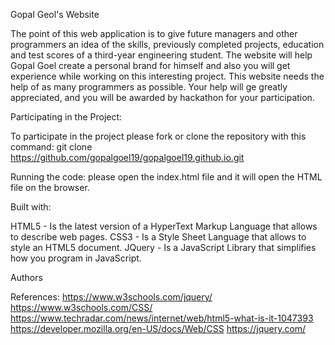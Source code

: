 
Gopal Geol's Website

The point of this web application is to give future managers and other programmers an idea of the skills,
previously completed projects, education and test scores of a third-year engineering student. 
The website will help Gopal Goel create a personal brand for himself and also you will get experience while 
working on this interesting project. This website needs the
help of as many programmers as possible. Your help will ge greatly appreciated, and you will be awarded by hackathon
for your participation.

Participating in the Project:

To participate in the project please fork or clone the repository with this command:
git clone https://github.com/gopalgoel19/gopalgoel19.github.io.git

Running the code:
please open the index.html file and it will open the HTML file on the browser.

Built with:

HTML5 - Is the latest version of a HyperText Markup Language that allows to describe web pages.
CSS3 - Is a Style Sheet Language that allows to style an HTML5 document.
JQuery - Is a JavaScript Library that simplifies how you program in JavaScript.


Authors


References:
https://www.w3schools.com/jquery/
https://www.w3schools.com/CSS/
https://www.techradar.com/news/internet/web/html5-what-is-it-1047393
https://developer.mozilla.org/en-US/docs/Web/CSS
https://jquery.com/

